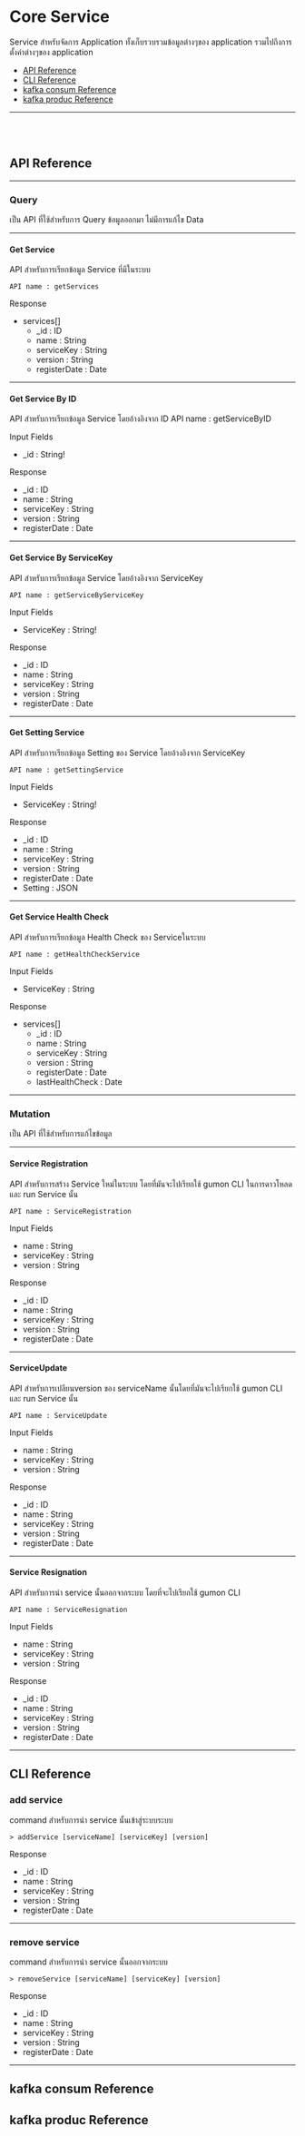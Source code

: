 # Core Service

Service สำหรับจัดการ Application ทั้งเก็บรวบรวมข้อมูลต่างๆของ application รวมไปถึงการตั้งค่าต่างๆของ application

- [API Reference](#api-reference)
- [CLI Reference](#cli-reference)
- [kafka consum Reference](#kafka-consum-reference)
- [kafka produc Reference](#kafka-produc-reference)

---

<br>
<br>

## API Reference
---

### Query

เป็น API ที่ใช้สำหรับการ Query ข้อมูลออกมา ไม่มีการแก้ไข Data

---
#### Get Service

API สำหรับการเรียกข้อมูล Service ที่มีในระบบ

    API name : getServices

Response

- services[]
  - \_id : ID
  - name : String
  - serviceKey : String
  - version : String
  - registerDate : Date

---

#### Get Service By ID

API สำหรับการเรียกข้อมูล Service โดยอ้างอิงจาก ID
    API name : getServiceByID

Input Fields

- \_id : String!

Response

- \_id : ID
- name : String
- serviceKey : String
- version : String
- registerDate : Date

---

#### Get Service By ServiceKey

API สำหรับการเรียกข้อมูล Service โดยอ้างอิงจาก ServiceKey

    API name : getServiceByServiceKey

Input Fields

- ServiceKey : String!

Response

- \_id : ID
- name : String
- serviceKey : String
- version : String
- registerDate : Date

---

#### Get Setting Service

API สำหรับการเรียกข้อมูล Setting ของ Service โดยอ้างอิงจาก ServiceKey

    API name : getSettingService

Input Fields

- ServiceKey : String!

Response

- \_id : ID
- name : String
- serviceKey : String
- version : String
- registerDate : Date
- Setting : JSON

---

#### Get Service Health Check

API สำหรับการเรียกข้อมูล Health Check ของ Serviceในระบบ

    API name : getHealthCheckService

Input Fields

- ServiceKey : String

Response

- services[]
  - \_id : ID
  - name : String
  - serviceKey : String
  - version : String
  - registerDate : Date
  - lastHealthCheck : Date

---


### Mutation

เป็น API ที่ใช้สำหรับการแก้ไขข้อมูล

---

#### Service Registration

API สำหรับการสร้าง Service ใหม่ในระบบ โดยที่มันจะไปเรียกใช้ gumon CLI ในการดาวโหลดและ run Service นั้น

    API name : ServiceRegistration

Input Fields

- name : String
- serviceKey : String
- version : String

Response

- \_id : ID
- name : String
- serviceKey : String
- version : String
- registerDate : Date

---

#### ServiceUpdate

API สำหรับการเปลียนversion ของ serviceName นั้นโดยที่มันจะไปเรียกใช้ gumon CLI และ run Service นั้น

    API name : ServiceUpdate

Input Fields

- name : String
- serviceKey : String
- version : String

Response

- \_id : ID
- name : String
- serviceKey : String
- version : String
- registerDate : Date

---

#### Service Resignation

API สำหรับการนำ service นั้นออกจากระบบ โดยที่จะไปเรียกใช้ gumon CLI

    API name : ServiceResignation

Input Fields

- name : String
- serviceKey : String
- version : String

Response

- \_id : ID
- name : String
- serviceKey : String
- version : String
- registerDate : Date

---


## CLI Reference

### add service

command สำหรับการนำ service นั้นเข้าสู่ระบบระบบ

    > addService [serviceName] [serviceKey] [version]

Response

- \_id : ID
- name : String
- serviceKey : String
- version : String
- registerDate : Date

---

### remove service

command สำหรับการนำ service นั้นออกจากระบบ 

    > removeService [serviceName] [serviceKey] [version]


Response

- \_id : ID
- name : String
- serviceKey : String
- version : String
- registerDate : Date

---

## kafka consum Reference

## kafka produc Reference

